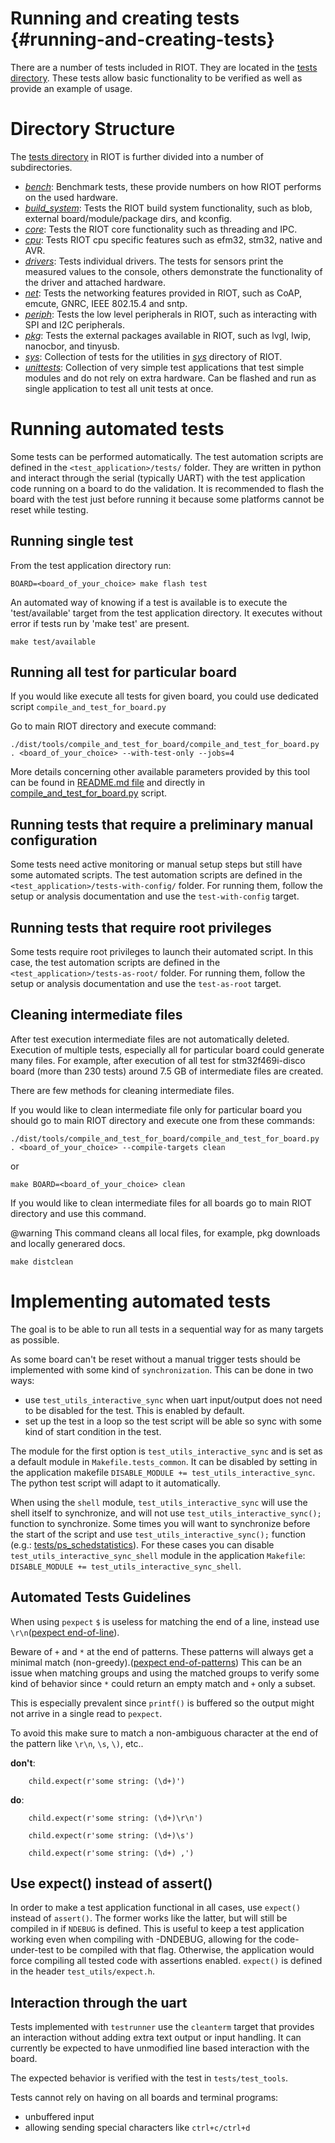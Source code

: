# Running and creating tests                        {#running-and-creating-tests}

There are a number of tests included in RIOT. They are located in the
[tests directory](https://github.com/RIOT-OS/RIOT/tree/master/tests). These tests
allow basic functionality to be verified as well as provide an example of
usage.

# Directory Structure

The [tests directory](https://github.com/RIOT-OS/RIOT/tree/master/tests) in RIOT
is further divided into a number of subdirectories.

- [*bench*](https://github.com/RIOT-OS/RIOT/tree/master/tests/bench): Benchmark
  tests, these provide numbers on how RIOT performs on the used hardware.
- [*build_system*](https://github.com/RIOT-OS/RIOT/tree/master/tests/build_system): Tests
  the RIOT build system functionality, such as blob, external board/module/package dirs,
  and kconfig.
- [*core*](https://github.com/RIOT-OS/RIOT/tree/master/tests/core): Tests the
  RIOT core functionality such as threading and IPC.
- [*cpu*](https://github.com/RIOT-OS/RIOT/tree/master/tests/cpu): Tests
  RIOT cpu specific features such as efm32, stm32, native and AVR.
- [*drivers*](https://github.com/RIOT-OS/RIOT/tree/master/tests/drivers): Tests
  individual drivers. The tests for sensors print the measured values to the
  console, others demonstrate the functionality of the driver and attached
  hardware.
- [*net*](https://github.com/RIOT-OS/RIOT/tree/master/tests/net): Tests the
  networking features provided in RIOT, such as CoAP, emcute, GNRC, IEEE 802.15.4
  and sntp.
- [*periph*](https://github.com/RIOT-OS/RIOT/tree/master/tests/periph): Tests the
  low level peripherals in RIOT, such as interacting with SPI and I2C
  peripherals.
- [*pkg*](https://github.com/RIOT-OS/RIOT/tree/master/tests/pkg): Tests the
  external packages available in RIOT, such as lvgl, lwip, nanocbor, and tinyusb.
- [*sys*](https://github.com/RIOT-OS/RIOT/tree/master/tests/sys): Collection
  of tests for the utilities in
  [*sys*](https://github.com/RIOT-OS/RIOT/tree/master/sys) directory of RIOT.
- [*unittests*](https://github.com/RIOT-OS/RIOT/tree/master/tests/unittests):
  Collection of very simple test applications that test simple modules and do
  not rely on extra hardware. Can be flashed and run as single application to
  test all unit tests at once.

# Running automated tests

Some tests can be performed automatically. The test automation scripts are
defined in the `<test_application>/tests/` folder. They are written in python
and interact through the serial (typically UART) with the test application code running on a
board to do the validation. It is recommended to flash the board with the
test just before running it because some platforms cannot be reset while
testing.

## Running single test

From the test application directory run:

    BOARD=<board_of_your_choice> make flash test


An automated way of knowing if a test is available is to execute the
'test/available' target from the test application directory.
It executes without error if tests run by 'make test' are present.

    make test/available

## Running all test for particular board

If you would like execute all tests for given board, you could use dedicated
script `compile_and_test_for_board.py`

Go to main RIOT directory and execute command:

    ./dist/tools/compile_and_test_for_board/compile_and_test_for_board.py . <board_of_your_choice> --with-test-only --jobs=4

More details concerning other available parameters provided by this tool can be found in
[README.md file](https://github.com/RIOT-OS/RIOT/tree/master/dist/tools/compile_and_test_for_board)
and directly in [compile_and_test_for_board.py](https://github.com/RIOT-OS/RIOT/tree/master/dist/tools/compile_and_test_for_board/compile_and_test_for_board.py) script.

## Running tests that require a preliminary manual configuration

Some tests need active monitoring or manual setup steps but still have some
automated scripts. The test automation scripts are defined in the
`<test_application>/tests-with-config/` folder.
For running them, follow the setup or analysis documentation and use the
`test-with-config` target.

## Running tests that require root privileges

Some tests require root privileges to launch their automated script. In this
case, the test automation scripts are defined in the
`<test_application>/tests-as-root/` folder.
For running them, follow the setup or analysis documentation and use the
`test-as-root` target.

## Cleaning intermediate files

After test execution intermediate files are not automatically deleted.
Execution of multiple tests, especially all for particular board could generate
many files. For example, after execution of all test for stm32f469i-disco board
(more than 230 tests) around 7.5 GB of intermediate files are created.

There are few methods for cleaning intermediate files.

If you would like to clean intermediate file only for particular board you should
go to main RIOT directory and execute one from these commands:

    ./dist/tools/compile_and_test_for_board/compile_and_test_for_board.py . <board_of_your_choice> --compile-targets clean

or

    make BOARD=<board_of_your_choice> clean


If you would like to clean intermediate files for all boards go to main RIOT
directory and use this command.

@warning This command cleans all local files, for example, pkg downloads and
locally generared docs.


    make distclean

# Implementing automated tests

The goal is to be able to run all tests in a sequential way for as many targets
as possible.

As some board can't be reset without a manual trigger tests should be implemented
with some kind of `synchronization`. This can be done in two ways:

- use `test_utils_interactive_sync` when uart input/output does not need to be
  disabled for the test. This is enabled by default.
- set up the test in a loop so the test script will be able so sync with some kind
  of start condition in the test.

The module for the first option is `test_utils_interactive_sync` and is set as a
default module in `Makefile.tests_common`. It can be disabled by setting in the
application makefile `DISABLE_MODULE += test_utils_interactive_sync`. The python
test script will adapt to it automatically.

When using the `shell` module, `test_utils_interactive_sync` will use the shell
itself to synchronize, and will not use `test_utils_interactive_sync();` function
to synchronize. Some times you will want to synchronize before the start of the
script and use `test_utils_interactive_sync();` function (e.g.:
[tests/ps_schedstatistics](tests/ps_schedstatistics/main.c)). For these cases
you can disable `test_utils_interactive_sync_shell` module in the application
`Makefile`: `DISABLE_MODULE += test_utils_interactive_sync_shell`.

## Automated Tests Guidelines

When using `pexpect` `$` is useless for matching the end of a line, instead use
`\r\n`([pexpect end-of-line](https://pexpect.readthedocs.io/en/stable/overview.html#find-the-end-of-line-cr-lf-conventions)).

Beware of `+` and `*` at the end of patterns. These patterns will always get
a minimal match (non-greedy).([pexpect end-of-patterns](https://pexpect.readthedocs.io/en/stable/overview.html#beware-of-and-at-the-end-of-patterns))
This can be an issue when matching groups and using the matched groups to verify
some kind of behavior since `*` could return an empty match and `+` only a subset.

This is especially prevalent since `printf()` is buffered so the output might not
arrive in a single read to `pexpect`.

To avoid this make sure to match a non-ambiguous character at the end of the
pattern like `\r\n`, `\s`, `\)`, etc..

**don't**:

~~~~
    child.expect(r'some string: (\d+)')
~~~~

**do**:

~~~
    child.expect(r'some string: (\d+)\r\n')
~~~
~~~
    child.expect(r'some string: (\d+)\s')
~~~
~~~
    child.expect(r'some string: (\d+) ,')
~~~

## Use expect() instead of assert()

In order to make a test application functional in all cases, use `expect()`
instead of `assert()`. The former works like the latter, but will still be
compiled in if `NDEBUG` is defined. This is useful to keep a test application
working even when compiling with -DNDEBUG, allowing for the code-under-test to
be compiled with that flag.  Otherwise, the application would force compiling
all tested code with assertions enabled.
`expect()` is defined in the header `test_utils/expect.h`.

## Interaction through the uart

Tests implemented with `testrunner` use the `cleanterm` target that
provides an interaction without adding extra text output or input handling.
It can currently be expected to have unmodified line based interaction with the
board.

The expected behavior is verified with the test in `tests/test_tools`.

Tests cannot rely on having on all boards and terminal programs:
* unbuffered input
* allowing sending special characters like `ctrl+c/ctrl+d`
